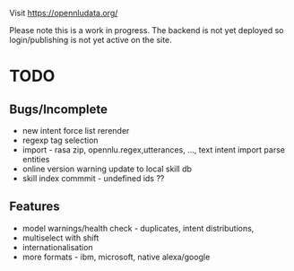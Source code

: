 Visit https://opennludata.org/ 

Please note this is a work in progress. The backend is not yet deployed so login/publishing is not yet active on the site.

# TODO

## Bugs/Incomplete

- new intent force list rerender
- regexp tag selection
- import - rasa zip, opennlu.regex,utterances, ..., text intent import parse entities
- online version warning update to local skill db
- skill index commmit - undefined ids ??

## Features
- model warnings/health check - duplicates, intent distributions, 
- multiselect with shift
- internationalisation
- more formats - ibm, microsoft, native alexa/google

